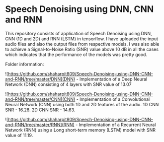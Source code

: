 # Speech Denoising using DNN, CNN and RNN

This repository consists of application of Speech Denoising using DNN, CNN (1D and 2D) and RNN (LSTM) in tensorflow. I have uploaded the input audio files and also the output files from respective models. I was also able to achieve a Signal-to-Noise Ratio (SNR) value above 10 dB in all the cases which indicates that the performance of the models was pretty good.

Folder information:

![https://github.com/shaharpit809/Speech-Denoising-using-DNN-CNN-and-RNN/tree/master/DNN](DNN) - Implementation of a Deep Neural Network (DNN) consisting of 4 layers with SNR value of 13.07

![https://github.com/shaharpit809/Speech-Denoising-using-DNN-CNN-and-RNN/tree/master/CNN](CNN) - Implementation of a Convolutional Neural Network (CNN) using both 1D and 2D features of the audio. 1D CNN SNR - 16.28. 2D CNN SNR - 14.63.

![https://github.com/shaharpit809/Speech-Denoising-using-DNN-CNN-and-RNN/tree/master/RNN](RNN) - Implementation of a Recurrent Neural Network (RNN) using a Long short-term memory (LSTM) model with SNR value of 11.19.